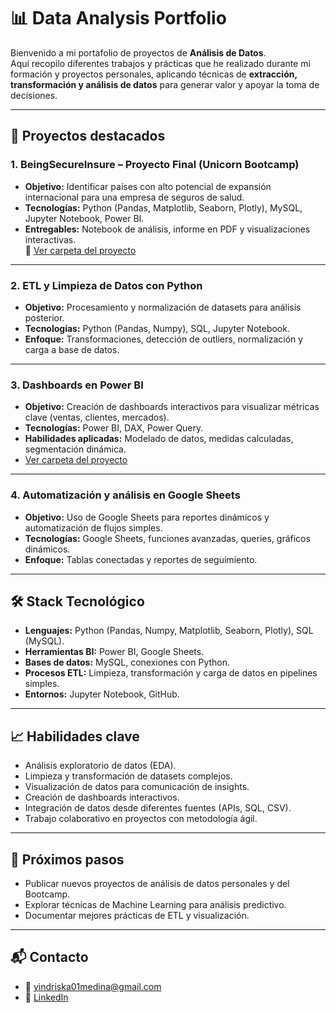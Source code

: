# 📊 Data Analysis Portfolio

Bienvenido a mi portafolio de proyectos de **Análisis de Datos**.  
Aquí recopilo diferentes trabajos y prácticas que he realizado durante mi formación y proyectos personales, aplicando técnicas de **extracción, transformación y análisis de datos** para generar valor y apoyar la toma de decisiones.

---

## 🚀 Proyectos destacados

### 1. BeingSecureInsure – Proyecto Final (Unicorn Bootcamp)
- **Objetivo:** Identificar países con alto potencial de expansión internacional para una empresa de seguros de salud.  
- **Tecnologías:** Python (Pandas, Matplotlib, Seaborn, Plotly), MySQL, Jupyter Notebook, Power BI.  
- **Entregables:** Notebook de análisis, informe en PDF y visualizaciones interactivas.  
🔗 [Ver carpeta del proyecto](./BeingSecureInsure)

---

### 2. ETL y Limpieza de Datos con Python
- **Objetivo:** Procesamiento y normalización de datasets para análisis posterior.  
- **Tecnologías:** Python (Pandas, Numpy), SQL, Jupyter Notebook.  
- **Enfoque:** Transformaciones, detección de outliers, normalización y carga a base de datos.

---

### 3. Dashboards en Power BI
- **Objetivo:** Creación de dashboards interactivos para visualizar métricas clave (ventas, clientes, mercados).  
- **Tecnologías:** Power BI, DAX, Power Query.  
- **Habilidades aplicadas:** Modelado de datos, medidas calculadas, segmentación dinámica.
- [Ver carpeta del proyecto](./PBI-NEXT-RIDE)

---

### 4. Automatización y análisis en Google Sheets
- **Objetivo:** Uso de Google Sheets para reportes dinámicos y automatización de flujos simples.  
- **Tecnologías:** Google Sheets, funciones avanzadas, queries, gráficos dinámicos.  
- **Enfoque:** Tablas conectadas y reportes de seguimiento.

---

## 🛠️ Stack Tecnológico

- **Lenguajes:** Python (Pandas, Numpy, Matplotlib, Seaborn, Plotly), SQL (MySQL).  
- **Herramientas BI:** Power BI, Google Sheets.  
- **Bases de datos:** MySQL, conexiones con Python.  
- **Procesos ETL:** Limpieza, transformación y carga de datos en pipelines simples.  
- **Entornos:** Jupyter Notebook, GitHub.  

---

## 📈 Habilidades clave
- Análisis exploratorio de datos (EDA).  
- Limpieza y transformación de datasets complejos.  
- Visualización de datos para comunicación de insights.  
- Creación de dashboards interactivos.  
- Integración de datos desde diferentes fuentes (APIs, SQL, CSV).  
- Trabajo colaborativo en proyectos con metodología ágil.  

---

## 📌 Próximos pasos
- Publicar nuevos proyectos de análisis de datos personales y del Bootcamp.  
- Explorar técnicas de Machine Learning para análisis predictivo.  
- Documentar mejores prácticas de ETL y visualización.  

---

## 📬 Contacto
- 📧 yindriska01medina@gmail.com
- 💼 [LinkedIn](https://www.linkedin.com/in/ydmedina/)  


